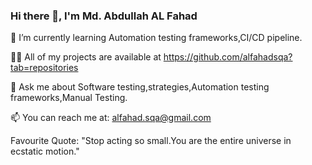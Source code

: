 ### Hi there 👋, I'm Md. Abdullah AL Fahad

🌱 I’m currently learning Automation testing frameworks,CI/CD pipeline.

👨‍💻 All of my projects are available at https://github.com/alfahadsqa?tab=repositories

💬 Ask me about Software testing,strategies,Automation testing frameworks,Manual Testing.

📫 You can reach me at: alfahad.sqa@gmail.com

Favourite Quote: "Stop acting so small.You are the entire universe in ecstatic motion."

